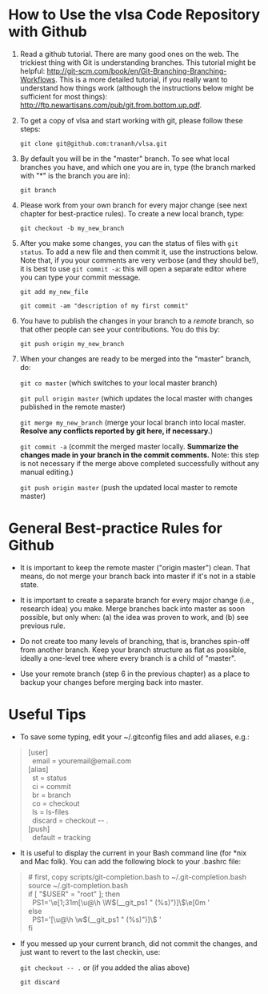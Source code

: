 How to Use the vlsa Code Repository with Github
===============================================

1. Read a github tutorial. There are many good ones on the web. The trickiest thing with Git is understanding branches. This tutorial might be helpful: http://git-scm.com/book/en/Git-Branching-Branching-Workflows. This is a more detailed tutorial, if you really want to understand how things work (although the instructions below might be sufficient for most things): http://ftp.newartisans.com/pub/git.from.bottom.up.pdf. 

2. To get a copy of vlsa and start working with git, please follow these steps:

	`git clone git@github.com:trananh/vlsa.git`

3. By default you will be in the "master" branch. To see what local branches you have, and which one you are in, type (the branch marked with "*" is the branch you are in):

	`git branch`

4. Please work from your own branch for every major change (see next chapter for best-practice rules). To create a new local branch, type:

	`git checkout -b my_new_branch`

5. After you make some changes, you can the status of files with `git status`. To add a new file and then commit it, use the instructions below. Note that, if you your comments are very verbose (and they should be!), it is best to use `git commit -a`: this will open a separate editor where you can type your commit message.

	`git add my_new_file`

	`git commit -am "description of my first commit"`

6. You have to publish the changes in your branch to a _remote_ branch, so that other people can see your contributions. You do this by:

	`git push origin my_new_branch`

7. When your changes are ready to be merged into the "master" branch, do:

	`git co master` (which switches to your local master branch)

	`git pull origin master` (which updates the local master with changes published in the remote master)

	`git merge my_new_branch` (merge your local branch into local master. **Resolve any conflicts reported by git here, if necessary.**)

	`git commit -a` (commit the merged master locally. **Summarize the changes made in your branch in the commit comments.** Note: this step is not necessary if the merge above completed successfully without any manual editing.)

	`git push origin master` (push the updated local master to remote master)

General Best-practice Rules for Github
======================================

* It is important to keep the remote master ("origin master") clean. That means, do not merge your branch back into master if it's not in a stable state.

* It is important to create a separate branch for every major change (i.e., research idea) you make. Merge branches back into master as soon possible, but only when: (a) the idea was proven to work, and (b) see previous rule.

* Do not create too many levels of branching, that is, branches spin-off from another branch. Keep your branch structure as flat as possible, ideally a one-level tree where every branch is a child of "master".

* Use your remote branch (step 6 in the previous chapter) as a place to backup your changes before merging back into master.

Useful Tips
===========

* To save some typing, edit your ~/.gitconfig files and add aliases, e.g.:

<blockquote>
[user]<br>
	&nbsp;&nbsp;email = youremail@email.com<br>
[alias]<br>
	&nbsp;&nbsp;st = status<br>
	&nbsp;&nbsp;ci = commit<br>
	&nbsp;&nbsp;br = branch<br>
	&nbsp;&nbsp;co = checkout<br>
	&nbsp;&nbsp;ls = ls-files<br>
	&nbsp;&nbsp;discard = checkout -- .<br>
[push]<br>
	&nbsp;&nbsp;default = tracking<br>
</blockquote>

* It is useful to display the current in your Bash command line (for *nix and Mac folk). You can add the following block to your .bashrc file:

<blockquote>
# first, copy scripts/git-completion.bash to ~/.git-completion.bash <br>
source ~/.git-completion.bash<br>
if [ "$USER" = "root" ]; then<br>
  &nbsp;&nbsp;PS1='\e[1;31m[\u@\h \W$(__git_ps1 " (%s)")]\$\e[0m '<br>
else<br>
  &nbsp;&nbsp;PS1='[\u@\h \w$(__git_ps1 " (%s)")]\$ '<br>
fi
</blockquote>

* If you messed up your current branch, did not commit the changes, and just want to revert to the last checkin, use:

	`git checkout -- .` or (if you added the alias above)

	`git discard`





